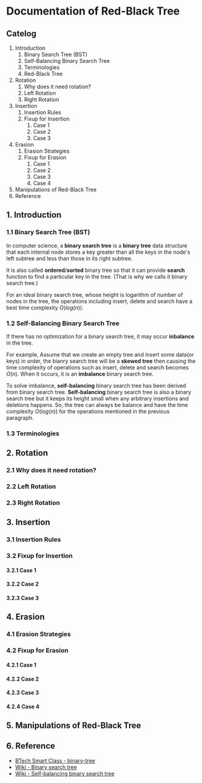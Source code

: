 # Documentation of Red-Black Tree
## Catelog
1. Introduction
	1. Binary Search Tree (BST)
	2. Self-Balancing Binary Search Tree
	3. Terminologies
	4. Red-Black Tree 
2. Rotation
	1. Why does it need rotation?
	2. Left Rotation
	3. Right Rotation
3. Insertion
	1. Insertion Rules
	2. Fixup for Insertion
		1. Case 1
		2. Case 2
		3. Case 3
4. Erasion
	1. Erasion Strategies
	2. Fixup for Erasion
		1. Case 1
		2. Case 2
		3. Case 3
		4. Case 4
5. Manipulations of Red-Black Tree
6. Reference
## 1. Introduction
### 1.1 Binary Search Tree (BST)
In computer science, a **binary search tree** is a **binary tree** data structure that each internal node stores a key greater than all the keys in the node's left subtree and less than those in its right subtree.

It is also called **ordered**/**sorted** binary tree so that it can provide **search** function to find a particular key in the tree. (That is why we calls it binary search tree.)

For an ideal binary search tree, whose height is logarithm of number of nodes in the tree, the operations including insert, delete and search have a best time complexity $O(log(n))$.
### 1.2 Self-Balancing Binary Search Tree
If there has no optimization for a binary search tree, it may occur **inbalance** in the tree.

For example, Assume that we create an empty tree and insert some data(or keys) in order, the bianry search tree will be a **skewed tree** then causing the time complexity of operations such as insert, delete and search becomes $O(n)$. When it occurs, it is an **imbalance** binary search tree.

To solve imbalance, **self-balancing** binary search tree has been derived from binary search tree. **Self-balancing** binary search tree is also a binary search tree but it keeps its height small when any arbitrary insertions and deletions happens. So, the tree can always be balance and have the time complexity $O(log(n))$ for the operations mentioned in the previous paragraph.


### 1.3 Terminologies
## 2. Rotation
### 2.1 Why does it need rotation?
### 2.2 Left Rotation
### 2.3 Right Rotation
## 3. Insertion
### 3.1 Insertion Rules
### 3.2 Fixup for Insertion
#### 3.2.1 Case 1
#### 3.2.2 Case 2
#### 3.2.3 Case 3
## 4. Erasion
### 4.1 Erasion Strategies
### 4.2 Fixup for Erasion
#### 4.2.1 Case 1
#### 4.2.2 Case 2
#### 4.2.3 Case 3
#### 4.2.4 Case 4
## 5. Manipulations of Red-Black Tree
## 6. Reference
* [BTech Smart Class - binary-tree](http://www.btechsmartclass.com/data_structures/binary-tree.html)
* [Wiki - Binary search tree](https://en.wikipedia.org/wiki/Binary_search_tree)
* [Wiki - Self-balancing binary search tree](https://en.wikipedia.org/wiki/Self-balancing_binary_search_tree)